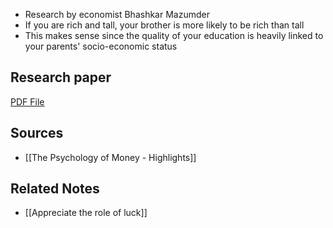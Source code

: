 - Research by economist Bhashkar Mazumder
- If you are rich and tall, your brother is more likely to be rich than tall
- This makes sense since the quality of your education is heavily linked to your parents' socio-economic status

## Research paper
[PDF File](https://drive.google.com/open?id=1dgbDc12yMIcdObfjk-kNV6f5AYVzc2bB&authuser=ayush.mail.id%40gmail.com&usp=drive_fs)

## Sources
- [[The Psychology of Money - Highlights]]

## Related Notes
- [[Appreciate the role of luck]]